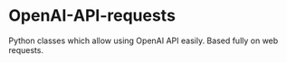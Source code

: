 # OpenAI-API-requests
Python classes which allow using OpenAI API easily. Based fully on web requests.
